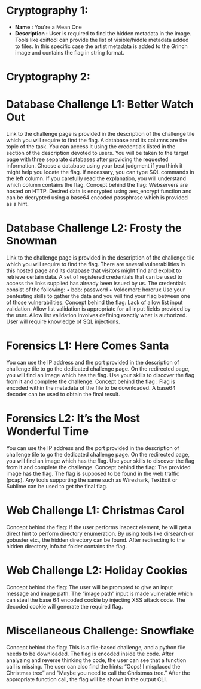 # Cryptography 1:
- **Name :** You're a Mean One
- **Description :** User is required to find the hidden metadata in the image. Tools like exiftool can provide the list of visible/hiddle metadata added to files. In this specific case the artist metadata is added to the Grinch image and contains the flag in string format.
  
# Cryptography 2:
 
# Database Challenge L1: Better Watch Out
Link to the challenge page is provided in the description of the challenge tile which you will require to find the flag. 
A database and its columns are the topic of the task. You can access it using the credentials listed in the section of the description devoted to users. You will be taken to the target page with three separate databases after providing the requested information. Choose a database using your best judgment if you think it might help you locate the flag. If necessary, you can type SQL commands in the left column. If you carefully read the explanation, you will understand which column contains the flag.
Concept behind the flag: Webservers are hosted on HTTP. Desired data is encrypted using aes_encrypt function and can be decrypted using a base64 encoded passphrase which is provided as a hint.

# Database Challenge L2: Frosty the Snowman 
Link to the challenge page is provided in the description of the challenge tile which you will require to find the flag. 
There are several vulnerabilities in this hosted page and its database that visitors might find and exploit to retrieve certain data. A set of registered credentials that can be used to access the links supplied has already been issued by us. The credentials consist of the following:
•	bob: password
•	Voldemort: horcrux
Use your pentesting skills to gather the data and you will find your flag between one of those vulnerabilities.
Concept behind the flag: Lack of allow list input validation. Allow list validation is appropriate for all input fields provided by the user. Allow list validation involves defining exactly what is authorized. User will require knowledge of SQL injections.

# Forensics L1: Here Comes Santa
You can use the IP address and the port provided in the description of challenge tile to go the dedicated challenge page.
On the redirected page, you will find an image which has the flag. Use your skills to discover the flag from it and complete the challenge. 
Concept behind the flag : Flag is encoded within the metadata of the file to be downloaded. A base64 decoder can be used to obtain the final result.

# Forensics L2: It’s the Most Wonderful Time
You can use the IP address and the port provided in the description of challenge tile to go the dedicated challenge page.
On the redirected page, you will find an image which has the flag. Use your skills to discover the flag from it and complete the challenge. 
Concept behind the flag: The provided image has the flag. The flag is supposed to be found in the web traffic (pcap). Any tools supporting the same such as Wireshark, TextEdit or Sublime can be used to get the final flag.

# Web Challenge L1: Christmas Carol
Concept behind the flag: If the user performs inspect element, he will get a direct hint to perform directory enumeration. By using tools like dirsearch or gobuster etc., the hidden directory can be found. After redirecting to the hidden directory, info.txt folder contains the flag.

# Web Challenge L2: Holiday Cookies
Concept behind the flag: The user will be prompted to give an input message and image path. The “image path” input is made vulnerable which can steal the base 64 encoded cookie by injecting XSS attack code. The decoded cookie will generate the required flag.



# Miscellaneous Challenge: Snowflake
Concept behind the flag: This is a file-based challenge, and a python file needs to be downloaded. The flag is encoded inside the code. After analyzing and reverse thinking the code, the user can see that a function call is missing. The user can also find the hints: “Oops! I misplaced the Christmas tree” and “Maybe you need to call the Christmas tree.” After the appropriate function call, the flag will be shown in the output CLI.


